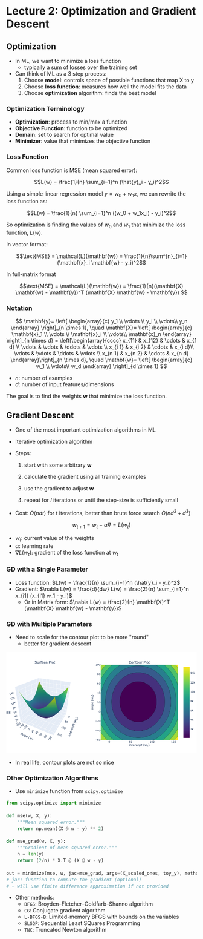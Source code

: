 # Lecture 2: Optimization and Gradient Descent

## Optimization

- In ML, we want to minimize a loss function
  - typically a sum of losses over the training set
- Can think of ML as a 3 step process:
  1. Choose **model**: controls space of possible functions that map X to y
  2. Choose **loss function**: measures how well the model fits the data
  3. Choose **optimization** algorithm: finds the best model

### Optimization Terminology

- **Optimization**: process to min/max a function
- **Objective Function**: function to be optimized
- **Domain**: set to search for optimal value
- **Minimizer**: value that minimizes the objective function

### Loss Function

Common loss function is MSE (mean squared error):

$$L(w) = \frac{1}{n} \sum_{i=1}^n (\hat{y}_i - y_i)^2$$

Using a simple linear regression model $y = w_0 + w_1x$, we can rewrite the loss function as:

$$L(w) = \frac{1}{n} \sum_{i=1}^n ((w_0 + w_1x_i) - y_i)^2$$

So optimization is finding the values of $w_0$ and $w_1$ that minimize the loss function, $L(w)$.

In vector format:

$$\text{MSE} = \mathcal{L}(\mathbf{w}) = \frac{1}{n}\sum^{n}_{i=1}(\mathbf{x}_i \mathbf{w} - y_i)^2$$

In full-matrix format

$$\text{MSE} = \mathcal{L}(\mathbf{w}) = \frac{1}{n}(\mathbf{X} \mathbf{w} - \mathbf{y})^T (\mathbf{X} \mathbf{w} - \mathbf{y}) $$

### Notation

$$
\mathbf{y}=
\left[
\begin{array}{c} y_1 \\
\vdots \\
y_i \\
\vdots\\
y_n
\end{array}
\right]_{n \times 1}, \quad
\mathbf{X}=
\left[
\begin{array}{c} \mathbf{x}_1 \\
\vdots \\
\mathbf{x}_i \\
\vdots\\
\mathbf{x}_n
\end{array}
\right]_{n \times d}
= \left[\begin{array}{cccc}
x_{11} & x_{12} & \cdots & x_{1 d} \\
\vdots & \vdots & \ddots & \vdots \\
x_{i 1} & x_{i 2} & \cdots & x_{i d}\\
\vdots & \vdots & \ddots & \vdots \\
x_{n 1} & x_{n 2} & \cdots & x_{n d}
\end{array}\right]_{n \times d},
\quad
\mathbf{w}=
\left[
\begin{array}{c} w_1 \\
\vdots\\
w_d
\end{array}
\right]_{d \times 1}
$$

- $n$: number of examples
- $d$: number of input features/dimensions

The goal is to find the weights $\mathbf{w}$ that minimize the loss function.

## Gradient Descent

- One of the most important optimization algorithms in ML
- Iterative optimization algorithm
- Steps:

  1. start with some arbitrary $\mathbf{w}$

  2. calculate the gradient using all training examples
  3. use the gradient to adjust $\mathbf{w}$
  4. repeat for $I$ iterations or until the step-size is sufficiently small

- Cost: $O(ndt)$ for t iterations, better than brute force search $O(nd^2 + d^3)$

$$w_{t+1} = w_t - \alpha \nabla= L(w_t)$$

- $w_t$: current value of the weights
- $\alpha$: learning rate
- $\nabla L(w_t)$: gradient of the loss function at $w_t$

### GD with a Single Parameter

- Loss function: $L(w) = \frac{1}{n} \sum_{i=1}^n (\hat{y}_i - y_i)^2$
- Gradient: $\nabla L(w) = \frac{d}{dw} L(w) = \frac{2}{n} \sum_{i=1}^n x_{i1} (x_{i1} w_1 - y_i)$
  - Or in Matrix form: $\nabla L(w) = \frac{2}{n} \mathbf{X}^T (\mathbf{X} \mathbf{w} - \mathbf{y})$

### GD with Multiple Parameters

- Need to scale for the contour plot to be more "round"
  - better for gradient descent

<img src="images/2_contour_plot.png" width="600">

- In real life, contour plots are not so nice

### Other Optimization Algorithms

- Use `minimize` function from `scipy.optimize`

```python
from scipy.optimize import minimize

def mse(w, X, y):
    """Mean squared error."""
    return np.mean((X @ w - y) ** 2)

def mse_grad(w, X, y):
    """Gradient of mean squared error."""
    n = len(y)
    return (2/n) * X.T @ (X @ w - y)

out = minimize(mse, w, jac=mse_grad, args=(X_scaled_ones, toy_y), method="BFGS")
# jac: function to compute the gradient (optional)
# - will use finite difference approximation if not provided
```

- Other methods:
  - `BFGS`: Broyden–Fletcher–Goldfarb–Shanno algorithm
  - `CG`: Conjugate gradient algorithm
  - `L-BFGS-B`: Limited-memory BFGS with bounds on the variables
  - `SLSQP`: Sequential Least SQuares Programming
  - `TNC`: Truncated Newton algorithm
